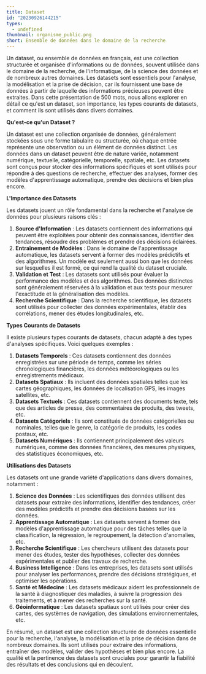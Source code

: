 ```yaml
---
title: Dataset
id: "20230926144215"
types:
  - undefined
thumbnail: organisme_public.png
short: Ensemble de données dans le domaine de la recherche
---
```


Un dataset, ou ensemble de données en français, est une collection structurée et organisée d'informations ou de données, souvent utilisée dans le domaine de la recherche, de l'informatique, de la science des données et de nombreux autres domaines. Les datasets sont essentiels pour l'analyse, la modélisation et la prise de décision, car ils fournissent une base de données à partir de laquelle des informations précieuses peuvent être extraites. Dans cette présentation de 500 mots, nous allons explorer en détail ce qu'est un dataset, son importance, les types courants de datasets, et comment ils sont utilisés dans divers domaines.

**Qu'est-ce qu'un Dataset ?**

Un dataset est une collection organisée de données, généralement stockées sous une forme tabulaire ou structurée, où chaque entrée représente une observation ou un élément de données distinct. Les données dans un dataset peuvent être de nature variée, notamment numérique, textuelle, catégorielle, temporelle, spatiale, etc. Les datasets sont conçus pour stocker des informations spécifiques et sont utilisés pour répondre à des questions de recherche, effectuer des analyses, former des modèles d'apprentissage automatique, prendre des décisions et bien plus encore.

**L'Importance des Datasets**

Les datasets jouent un rôle fondamental dans la recherche et l'analyse de données pour plusieurs raisons clés :

1.  **Source d'Information** : Les datasets contiennent des informations qui peuvent être exploitées pour obtenir des connaissances, identifier des tendances, résoudre des problèmes et prendre des décisions éclairées.
2.  **Entraînement de Modèles** : Dans le domaine de l'apprentissage automatique, les datasets servent à former des modèles prédictifs et des algorithmes. Un modèle est seulement aussi bon que les données sur lesquelles il est formé, ce qui rend la qualité du dataset cruciale.
3.  **Validation et Test** : Les datasets sont utilisés pour évaluer la performance des modèles et des algorithmes. Des données distinctes sont généralement réservées à la validation et aux tests pour mesurer l'exactitude et la généralisation des modèles.
4.  **Recherche Scientifique** : Dans la recherche scientifique, les datasets sont utilisés pour collecter des données expérimentales, établir des corrélations, mener des études longitudinales, etc.

**Types Courants de Datasets**

Il existe plusieurs types courants de datasets, chacun adapté à des types d'analyses spécifiques. Voici quelques exemples :

1.  **Datasets Temporels** : Ces datasets contiennent des données enregistrées sur une période de temps, comme les séries chronologiques financières, les données météorologiques ou les enregistrements médicaux.
2.  **Datasets Spatiaux** : Ils incluent des données spatiales telles que les cartes géographiques, les données de localisation GPS, les images satellites, etc.
3.  **Datasets Textuels** : Ces datasets contiennent des documents texte, tels que des articles de presse, des commentaires de produits, des tweets, etc.
4.  **Datasets Catégoriels** : Ils sont constitués de données catégorielles ou nominales, telles que le genre, la catégorie de produits, les codes postaux, etc.
5.  **Datasets Numériques** : Ils contiennent principalement des valeurs numériques, comme des données financières, des mesures physiques, des statistiques économiques, etc.

**Utilisations des Datasets**

Les datasets ont une grande variété d'applications dans divers domaines, notamment :

1.  **Science des Données** : Les scientifiques des données utilisent des datasets pour extraire des informations, identifier des tendances, créer des modèles prédictifs et prendre des décisions basées sur les données.
2.  **Apprentissage Automatique** : Les datasets servent à former des modèles d'apprentissage automatique pour des tâches telles que la classification, la régression, le regroupement, la détection d'anomalies, etc.
3.  **Recherche Scientifique** : Les chercheurs utilisent des datasets pour mener des études, tester des hypothèses, collecter des données expérimentales et publier des travaux de recherche.
4.  **Business Intelligence** : Dans les entreprises, les datasets sont utilisés pour analyser les performances, prendre des décisions stratégiques, et optimiser les opérations.
5.  **Santé et Médecine** : Les datasets médicaux aident les professionnels de la santé à diagnostiquer des maladies, à suivre la progression des traitements, et à mener des recherches sur la santé.
6.  **Géoinformatique** : Les datasets spatiaux sont utilisés pour créer des cartes, des systèmes de navigation, des simulations environnementales, etc.

En résumé, un dataset est une collection structurée de données essentielle pour la recherche, l'analyse, la modélisation et la prise de décision dans de nombreux domaines. Ils sont utilisés pour extraire des informations, entraîner des modèles, valider des hypothèses et bien plus encore. La qualité et la pertinence des datasets sont cruciales pour garantir la fiabilité des résultats et des conclusions qui en découlent.
